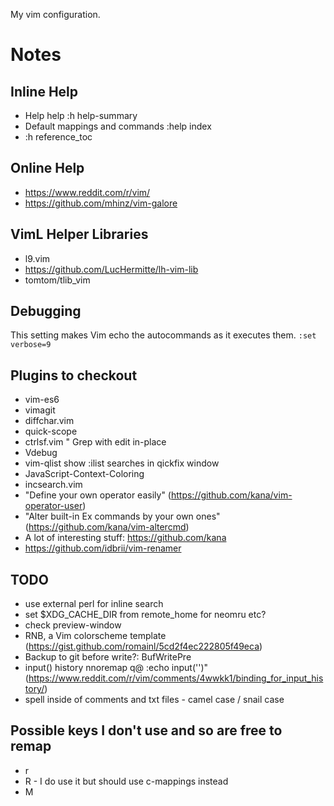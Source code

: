 My vim configuration.

# Notes

## Inline Help
- Help help
:h help-summary
- Default mappings and commands
:help index
- :h reference_toc

## Online Help
- https://www.reddit.com/r/vim/
- https://github.com/mhinz/vim-galore

## VimL Helper Libraries
- l9.vim
- https://github.com/LucHermitte/lh-vim-lib
- tomtom/tlib_vim

## Debugging
This setting makes Vim echo the autocommands as it executes them.
  `:set verbose=9`

## Plugins to checkout
- vim-es6
- vimagit
- diffchar.vim
- quick-scope
- ctrlsf.vim " Grep with edit in-place
- Vdebug
- vim-qlist show :ilist searches in qickfix window
- JavaScript-Context-Coloring
- incsearch.vim
- "Define your own operator easily" (https://github.com/kana/vim-operator-user)
- "Alter built-in Ex commands by your own ones" (https://github.com/kana/vim-altercmd)
- A lot of interesting stuff: https://github.com/kana
- https://github.com/idbrii/vim-renamer

## TODO
- use external perl for inline search
- set $XDG_CACHE_DIR from remote_home for neomru etc?
- check preview-window
- RNB, a Vim colorscheme template
  (https://gist.github.com/romainl/5cd2f4ec222805f49eca)
- Backup to git before write?: BufWritePre
- input() history nnoremap q@ :echo input('')<CR><C-F>" (https://www.reddit.com/r/vim/comments/4wwkk1/binding_for_input_history/)
- spell inside of comments and txt files - camel case / snail case

## Possible keys I don't use and so are free to remap
- r
- R - I do use it but should use c-mappings instead
- M
